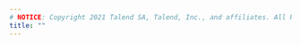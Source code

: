 ```yaml
---
# NOTICE: Copyright 2021 Talend SA, Talend, Inc., and affiliates. All Rights Reserved. Customer’s use of the software contained herein is subject to the terms and conditions of the Agreement between Customer and Talend.
title: ""
---
```

